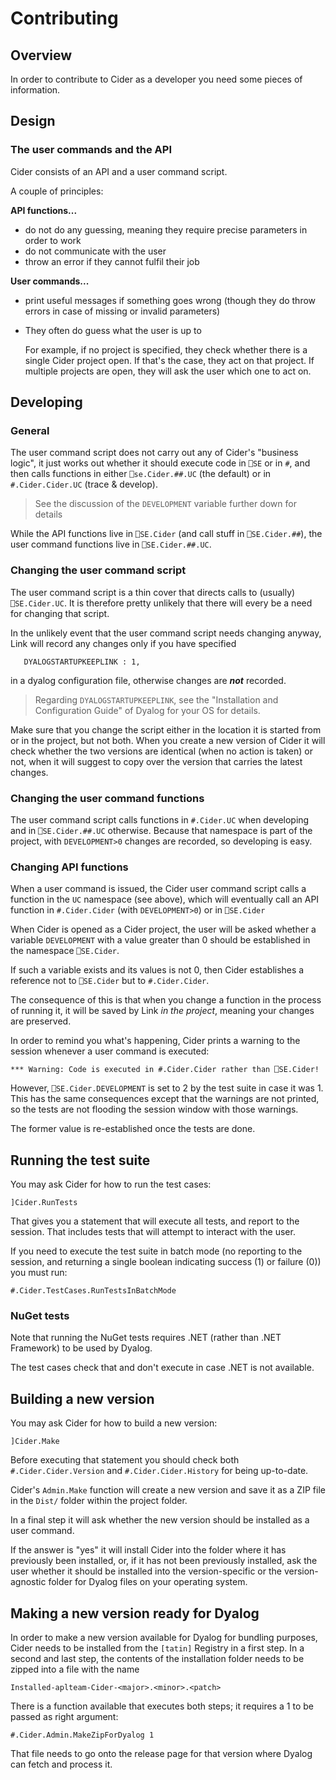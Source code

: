 # Contributing

## Overview

In order to contribute to Cider as a developer you need some pieces of information. 

## Design

### The user commands and the API

Cider consists of an API and a user command script.

A couple of principles:


**API functions...**

* do not do any guessing, meaning they require precise parameters in order to work
* do not communicate with the user
* throw an error if they cannot fulfil their job

**User commands...**

* print useful messages if something goes wrong (though they do throw errors in case of missing or invalid parameters)
* They often do guess what the user is up to

  For example, if no project is specified, they check whether there is a single Cider project open. If that's the case, they act on that project. If multiple projects are open, they will ask the user which one to act on.


## Developing

### General

The user command script does not carry out any of Cider's "business logic", it just works out whether it should execute code in `⎕SE` or in `#`, and then calls functions in either `⎕se.Cider.##.UC` (the default) or in `#.Cider.Cider.UC` (trace & develop).

> See the discussion of the `DEVELOPMENT` variable further down for details

While the API functions live in `⎕SE.Cider` (and call stuff in `⎕SE.Cider.##`), the user command functions live in `⎕SE.Cider.##.UC`.

### Changing the user command script

The user command script is a thin cover that directs calls to (usually) `⎕SE.Cider.UC`. It is therefore pretty unlikely that there will every be a need for changing that script.

In the unlikely event that the user command script needs changing anyway, Link will record any changes only if you have specified 

```
   DYALOGSTARTUPKEEPLINK : 1,
```

in a dyalog configuration file, otherwise changes are **_not_** recorded. 

> Regarding `DYALOGSTARTUPKEEPLINK`, see the "Installation and Configuration Guide" of Dyalog for your OS for details.

Make sure that you change the script either in the location it is started from or in the project, but not both. When you create a new version of Cider it will check whether the two versions are identical (when no action is taken) or not, when it will suggest to copy over the version that carries the latest changes.

### Changing the user command functions

The user command script calls functions in `#.Cider.UC` when developing and in `⎕SE.Cider.##.UC` otherwise. Because that namespace is part of the project, with `DEVELOPMENT>0` changes are recorded, so developing is easy.

### Changing API functions

When a user command is issued, the Cider user command script calls a function in the `UC` namespace (see above), which will eventually call an API function in `#.Cider.Cider` (with `DEVELOPMENT>0`) or in `⎕SE.Cider`

When Cider is opened as a Cider project, the user will be asked whether a variable `DEVELOPMENT` with a value greater than 0 should be established in the namespace `⎕SE.Cider`.

If such a variable exists and its values is not 0, then Cider establishes a reference not to `⎕SE.Cider` but to `#.Cider.Cider`.

The consequence of this is that when you change a function in the process of running it, it will be saved by Link _in the project_, meaning your changes are preserved.

In order to remind you what's happening, Cider prints a warning to the session whenever a user command is executed:

```
*** Warning: Code is executed in #.Cider.Cider rather than ⎕SE.Cider!
```

However, `⎕SE.Cider.DEVELOPMENT` is set to 2 by the test suite in case it was 1. This has the same consequences except that the warnings are not printed, so the tests are not flooding the session window with those warnings.

The former value is re-established once the tests are done.

## Running the test suite

You may ask Cider for how to run the test cases:

```
]Cider.RunTests
```

That gives you a statement that will execute all tests, and report to the session. That includes tests that will attempt to interact with the user.

If you need to execute the test suite in batch mode (no reporting to the session, and returning a single boolean indicating success (1) or failure (0)) you must run:

```
#.Cider.TestCases.RunTestsInBatchMode
```


### NuGet tests

Note that running the NuGet tests requires .NET (rather than .NET Framework) to be used by Dyalog.

The test cases check that and don't execute in case .NET is not available.

## Building a new version

You may ask Cider for how to build a new version:

```
]Cider.Make
```

Before executing that statement you should check both `#.Cider.Cider.Version` and `#.Cider.Cider.History` for being up-to-date.

Cider's `Admin.Make` function will create a new version and save it as a ZIP file in the `Dist/` folder within the project folder.

In a final step it will ask whether the new version should be installed as a user command. 

If the answer is "yes" it will install Cider into the folder where it has previously been installed, or, if it has not been previously installed, ask the user whether it should be installed into the version-specific or the version-agnostic folder for Dyalog files on your operating system.


## Making a new version ready for Dyalog

In order to make a new version available for Dyalog for bundling purposes, Cider needs to be installed from the `[tatin]` Registry in a first step. In a second and last step, the contents of the installation folder needs to be zipped into a file with the name

```
Installed-aplteam-Cider-<major>.<minor>.<patch>
```

There is a function available that executes both steps; it requires a 1 to be passed as right argument:

```
#.Cider.Admin.MakeZipForDyalog 1
```

That file needs to go onto the release page for that version where Dyalog can fetch and process it.



